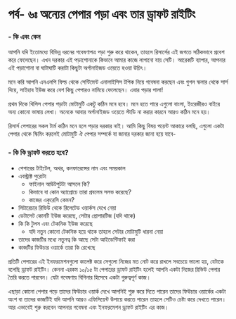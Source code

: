 # পর্ব- ৬ঃ অন্যের পেপার পড়া এবং তার ড্রাফট রাইটিং

### - কি এবং কেন

আপনি যদি ইতোমধ্যে বিভিন্ন ধরনের গবেষণাপত্র পড়া শুরু করে থাকেন, তাহলে রিসার্সের এই জগতে সঠিকভাবে প্রবেশ করে ফেলেছেন। এখন দরকার এই পড়াশোনাকে কিভাবে আমার কাজে লাগানো যায় সেটি। আরেকটি ব্যাপার, আপনার এই পড়াশোনা বা ঘাটাঘাটি করাটা কিছুটা অর্গানাইজড ওয়েতে হওয়া উচিৎ। 

মনে করি আপনি এনএলপি ফিল্ড থেকে সেন্টিমেন্ট এনালাইসিস টপিক নিয়ে গবেষনা করছেন এবং গুগল স্কলার থেকে সার্স দিয়ে, সাইহাব ইউজ করে বেশ কিছু পেপারও নামিয়ে ফেলেছেন। এবার পড়ার পালা!

প্রথম দিকে থিসিস পেপার পড়াটা মোটামুটি একটু কঠিন মনে হবে। মনে হতে পারে এগুলো বাংলা, ইংরেজীরও বাইরে অন্য কোনো ভাষায় লেখা। অনেকে আবার অর্গানাইজড ওয়েতে স্টাডি না করার কারনে আরও কঠিন মনে হয়। 

রিসার্স পেপারের সকল টার্ম কঠিন মনে হলে পড়ার দরকার নাই। আমি কিছু বিষয় পয়েন্ট আকারে বলছি, এগুলো একটা পেপার থেকে স্কিমিং করলেই মোটামুটি ঐ পেপার সম্পর্কে যা জানার দরকার জানা হয়ে যাবে-

### - কি কি ড্রাফট করতে হবে?

* পেপারের টাইটেল, অথর, কনফারেন্সের নাম এবং সময়কাল
* এবস্ট্রাক্ট পুরোটা
  * ফাইনাল আউটপুটটা আসলে কি?
  * কিভাবে বা কোন অ্যাপ্রোচে তারা প্রবলেম সলভ করেছে?
  * কাজের একুরেসি কেমন?
* লিটারেচার রিভিউ থেকে রিলেটেড ওয়ার্কস দেখে নেয়া
* ডেটাসেট কোনটি ইউজ করেছে, সেটার প্রোপারটিজ \(যদি থাকে\)
* কি কি টুলস এবং টেকনিক ইউজ করেছে 
  * যদি নতুন কোনো টেকনিক হয়ে থাকে তাহলে সেটার মোটামুটি ধারনা নেয়া
* তাদের কাজটির মধ্যে নতুনত্ব কি আছে সেটা আইডেন্টিফাই করা
* কাজটির ফিউচার ওয়ার্কে তারা কি রেখেছে

প্রতিটি পেপারের এই ইনফরমেশনগুলো কালেক্ট করে সেগুলো নিজের মত নোট করে রাখলে সবচেয়ে ভালো হয়, যেটাকে বলেছি ড্রাফট রাইটিং। কেননা এরকম ১০/১৫ টা পেপারের ড্রাফট রাইটিং হলেই আপনি একটা নিজের রিভিউ পেপার তৈরি করতে পারবেন। যেটা গবেষণায় বিগিনার হিসেবে একটা গুরুত্বপূর্ণ কাজ। 

এছাড়া কোনো পেপার পড়ে তাদের ফিউচার ওয়ার্ক দেখে আপনিই শুরু করে দিতে পারেন তাদের ফিউচার ওয়ার্কের একটা অংশ বা তাদের কাজটিই যদি আপনি আরও এফিসিয়েন্ট উপায়ে করতে পারেন তাহলে সেটিও চেষ্টা করে দেখতে পারেন। আর এভাবেই শুরু করবেন আপনার গবেষনা এবং ইনফরমেশন ড্রাফট রাইটিং এর কাজ।

